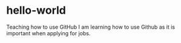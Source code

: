 # hello-world
Teaching how to use GitHub
I am learning how to use Github as it is important when applying for jobs.
